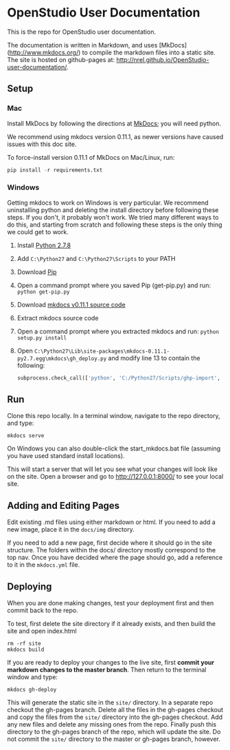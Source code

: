 # OpenStudio User Documentation


This is the repo for OpenStudio user documentation.  

The documentation is written in Markdown, and uses [MkDocs] (http://www.mkdocs.org/) to compile the markdown files into a static site.  The site is hosted on github-pages at: http://nrel.github.io/OpenStudio-user-documentation/.

## Setup
### Mac
Install MkDocs by following the directions at [MkDocs](http://www.mkdocs.org); you will need python.

We recommend using mkdocs version 0.11.1, as newer versions have caused issues with this doc site.

To force-install version 0.11.1 of MkDocs on Mac/Linux, run:
```python
pip install -r requirements.txt
```

### Windows
Getting mkdocs to work on Windows is very particular.  We recommend uninstalling python and deleting the install directory before following these steps.  If you don't, it probably won't work.  We tried many different ways to do this, and starting from scratch and following these steps is the only thing we could get to work.

1. Install [Python 2.7.8](https://www.python.org/ftp/python/2.7.8/python-2.7.8.msi)
2. Add `C:\Python27` and `C:\Python27\Scripts` to your PATH
3. Download [Pip](https://bootstrap.pypa.io/get-pip.py)
4. Open a command prompt where you saved Pip (get-pip.py) and run: `python get-pip.py`
5. Download [mkdocs v0.11.1 source code](https://github.com/tomchristie/mkdocs/archive/0.11.1.zip)
6. Extract mkdocs source code
7. Open a command prompt where you extracted mkdocs and run: `python setup.py install`
8. Open `C:\Python27\Lib\site-packages\mkdocs-0.11.1-py2.7.egg\mkdocs\gh_deploy.py` and modify line 13 to contain the following:

    ```python
    subprocess.check_call(['python', 'C:/Python27/Scripts/ghp-import', '-p', config['site_dir']])
    ```


## Run
Clone this repo locally.  In a terminal window, navigate to the repo directory, and type: 
```shell
mkdocs serve
```

On Windows you can also double-click the start_mkdocs.bat file (assuming you have used standard install locations).

This will start a server that will let you see what your changes will look like on the site.  Open a browser and go to http://127.0.0.1:8000/ to see your local site.


## Adding and Editing Pages
Edit existing .md files using either markdown or html.  If you need to add a new image, place it in the `docs/img` directory.

If you need to add a new page, first decide where it should go in the site structure.  The folders within the docs/ directory mostly correspond to the top nav.  Once you have decided where the page should go, add a reference to it in the  `mkdocs.yml`  file.

## Deploying

When you are done making changes, test your deployment first and then commit back to the repo.  

To test, first delete the site directory if it already exists, and then build the site and open index.html
```shell
rm -rf site
mkdocs build
```

If you are ready to deploy your changes to the live site, first **commit your markdown changes to the master branch**.  Then return to the terminal window and type:

```shell
mkdocs gh-deploy
```
This will generate the static site in the `site/` directory.  In a separate repo checkout the gh-pages branch.  Delete all the files in the gh-pages checkout and copy the files from the `site/` directory into the gh-pages checkout.  Add any new files and delete any missing ones from the repo.  Finally push this directory to the gh-pages branch of the repo, which will update the site.  Do not commit the `site/` directory to the master or gh-pages branch, however.
